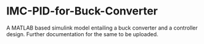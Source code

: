 # IMC-PID-for-Buck-Converter
A MATLAB based simulink model entailing a buck converter and a controller design.
Further documentation for the same to be uploaded.
